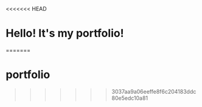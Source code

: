<<<<<<< HEAD
# Hello! It's my portfolio!
=======
# portfolio
>>>>>>> 3037aa9a06eeffe8f6c204183ddc80e5edc10a81
